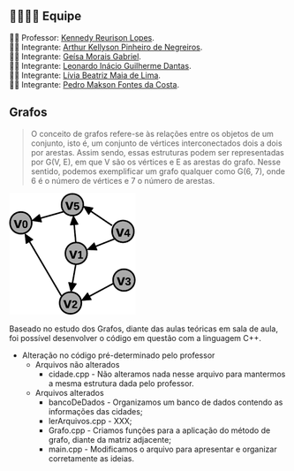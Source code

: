 ## :family_man_woman_girl_boy: Equipe
:man_teacher: Professor: [Kennedy Reurison Lopes](https://github.com/kennedyufersa).<br />
:man_student: Integrante: [Arthur Kellyson Pinheiro de Negreiros](https://github.com/Arthurkellysonp). <br />
:woman_student: Integrante: [Geísa Morais Gabriel](https://github.com/Geisa-mg).<br />
:man_student: Integrante: [Leonardo Inácio Guilherme Dantas](https://github.com/LeonardoIGD).<br />
:woman_student: Integrante: [Lívia Beatriz Maia de Lima](https://github.com/liviabeatrizml).<br />
:man_student: Integrante: [Pedro Makson Fontes da Costa](https://github.com/PedroMakson).


## Grafos
> O conceito de grafos refere-se às relações entre os objetos de um conjunto, isto é, um conjunto de vértices interconectados dois a dois por arestas. Assim sendo, essas estruturas podem ser representadas por G(V, E), em que V são os vértices e E as arestas do grafo. Nesse sentido, podemos exemplificar um grafo qualquer como G(6, 7), onde 6 é o número de vértices e 7 o número de arestas.

![Grafo](components/Grafo.png)

Baseado no estudo dos Grafos, diante das aulas teóricas em sala de aula, foi possível desenvolver o código em questão com a linguagem C++.

 -  Alteração no código pré-determinado pelo professor
	-   Arquivos não alterados
	    -   cidade.cpp - Não alteramos nada nesse arquivo para mantermos a mesma estrutura dada pelo professor.
	-   Arquivos alterados
		-   bancoDeDados - Organizamos um banco de dados contendo as informações das cidades;
		-   lerArquivos.cpp - XXX;
		-   Grafo.cpp - Criamos funções para a aplicação do método de grafo, diante da matriz adjacente;
		-   main.cpp - Modificamos o arquivo para apresentar e organizar corretamente as ideias.

